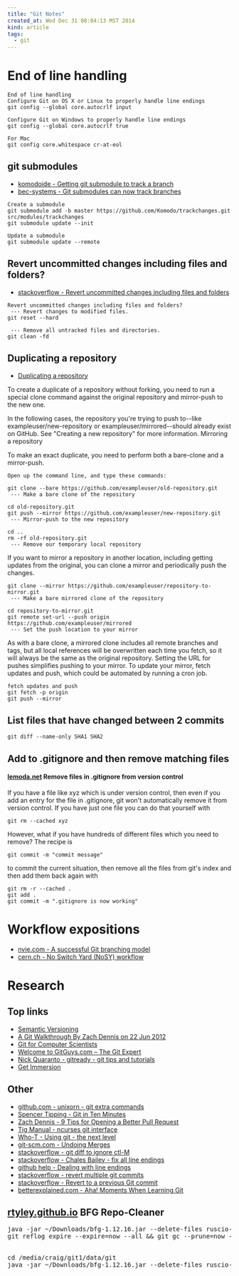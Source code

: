 ```yaml
---
title: "Git Notes"
created_at: Wed Dec 31 08:04:13 MST 2014
kind: article
tags:
  - git
---
```


# End of line handling

~~~~~~~~~~~~~~~~
End of line handling
Configure Git on OS X or Linux to properly handle line endings
git config --global core.autocrlf input

Configure Git on Windows to properly handle line endings
git config --global core.autocrlf true

For Mac
git config core.whitespace cr-at-eol
~~~~~~~~~~~~~~~~

## git submodules

* [komodoide - Getting git submodule to track a branch](http://komodoide.com/blog/2014-05/git-submodules/)
* [bec-systems - Git submodules can now track branches](http://bec-systems.com/site/1020/git-submodules-can-now-track-branches)

~~~~~~~~~~~~~~~~
Create a submodule
git submodule add -b master https://github.com/Komodo/trackchanges.git src/modules/trackchanges
git submodule update --init
~~~~~~~~~~~~~~~~

~~~~~~~~~~~~~~~~
Update a submodule
git submodule update --remote
~~~~~~~~~~~~~~~~

## Revert uncommitted changes including files and folders?

* [stackoverflow - Revert uncommitted changes including files and folders](http://stackoverflow.com/questions/5807137/git-how-to-revert-uncommitted-changes-including-files-and-folders)

~~~~~~~~~~~~~~~~
Revert uncommitted changes including files and folders?
 --- Revert changes to modified files.
git reset --hard

 --- Remove all untracked files and directories.
git clean -fd
~~~~~~~~~~~~~~~~

## Duplicating a repository

* [Duplicating a repository](https://help.github.com/articles/duplicating-a-repository/)



To create a duplicate of a repository without forking, you need to run
a special clone command against the original repository and mirror-push
to the new one.

In the following cases, the repository you're trying to push to--like
exampleuser/new-repository or exampleuser/mirrored--should already
exist on GitHub. See "Creating a new repository" for more information.
Mirroring a repository

To make an exact duplicate, you need to perform both a bare-clone and
a mirror-push.

~~~~~~~~~~~~~~~~
Open up the command line, and type these commands:

git clone --bare https://github.com/exampleuser/old-repository.git
 --- Make a bare clone of the repository

cd old-repository.git
git push --mirror https://github.com/exampleuser/new-repository.git
 --- Mirror-push to the new repository

cd ..
rm -rf old-repository.git
 --- Remove our temporary local repository
~~~~~~~~~~~~~~~~

If you want to mirror a repository in another location, including getting
updates from the original, you can clone a mirror and periodically push
the changes.

~~~~~~~~~~~~~~~~
git clone --mirror https://github.com/exampleuser/repository-to-mirror.git
 --- Make a bare mirrored clone of the repository

cd repository-to-mirror.git
git remote set-url --push origin https://github.com/exampleuser/mirrored
 --- Set the push location to your mirror
~~~~~~~~~~~~~~~~

As with a bare clone, a mirrored clone includes all remote branches and
tags, but all local references will be overwritten each time you fetch,
so it will always be the same as the original repository. Setting the
URL for pushes simplifies pushing to your mirror. To update your mirror,
fetch updates and push, which could be automated by running a cron job.

~~~~~~~~~~~~~~~~
fetch updates and push
git fetch -p origin
git push --mirror
~~~~~~~~~~~~~~~~

## List files that have changed between 2 commits

~~~~~~~~~~~~~~~~
git diff --name-only SHA1 SHA2
~~~~~~~~~~~~~~~~

## Add to .gitignore and then remove matching files

#### [lemoda.net](http://www.lemoda.net/git/rm-gitignore-files/) Remove files in .gitignore from version control

If you have a file like xyz which is under version control, then even
if you add an entry for the file in .gitignore, git won't automatically
remove it from version control. If you have just one file you can do
that yourself with

~~~~~~~~~~~~~~~~
git rm --cached xyz
~~~~~~~~~~~~~~~~

However, what if you have hundreds of different files which you need to
remove? The recipe is

~~~~~~~~~~~~~~~~
git commit -m "commit message"
~~~~~~~~~~~~~~~~

to commit the current situation, then remove all the files from git's
index and then add them back again with

~~~~~~~~~~~~~~~~
git rm -r --cached .
git add .
git commit -m ".gitignore is now working"
~~~~~~~~~~~~~~~~


# Workflow expositions

* [nvie.com - A successful Git branching model](http://nvie.com/posts/a-successful-git-branching-model/)
* [cern.ch - No Switch Yard (NoSY) workflow](https://root.cern.ch/drupal/content/suggested-work-flow-distributed-projects-nosy#A-suggested-work-flow-for-distributed-projects-NoSY)

# Research

## Top links

* [Semantic Versioning](http://semver.org)
* [A Git Walkthrough By Zach Dennis on 22 Jun 2012](http://www.mutuallyhuman.com/blog/2012/06/22/a-git-walkthrough/)
* [Git for Computer Scientists](http://eagain.net/articles/git-for-computer-scientists/)
* [Welcome to GitGuys.com – The Git Expert](http://www.gitguys.com/)
* [Nick Quaranto - gitready - git tips and tutorials](http://gitready.com/)
* [Get Immersion](http://gitimmersion.com/index.html)

## Other

* [github.com - unixorn - git extra commands](https://github.com/unixorn/git-extra-commands)
* [Spencer Tipping - Git in Ten Minutes](http://spencertipping.com/git-in-ten-minutes/git-in-ten-minutes.pdf)
* [Zach Dennis - 9 Tips for Opening a Better Pull Request](http://www.mutuallyhuman.com/blog/2014/09/29/9-tips-for-opening-a-better-pull-request/)
* [Tig Manual - ncurses git interface](http://jonas.nitro.dk/tig/manual.html)
* [Who-T - Using git - the next level](http://who-t.blogspot.com/2014/03/using-git-next-level.html)
* [git-scm.com - Undoing Merges](http://git-scm.com/blog/2010/03/02/undoing-merges.html)
* [stackoverflow - git diff to ignore ctl-M](http://stackoverflow.com/questions/1889559/git-diff-to-ignore-m)
* [stackoverflow - Chales Bailey - fix all line endings](http://stackoverflow.com/questions/1510798/trying-to-fix-line-endings-with-git-filter-branch-but-having-no-luck/1511273#1511273)
* [github help - Dealing with line endings](https://help.github.com/articles/dealing-with-line-endings/#platform-all)
* [stackoverflow - revert multiple git commits](http://stackoverflow.com/questions/1463340/revert-multiple-git-commits/1470452#1470452)
* [stackoverflow - Revert to a previous Git commit](http://stackoverflow.com/questions/4114095/revert-to-a-previous-git-commit)
* [betterexplained.com - Aha! Moments When Learning Git](http://betterexplained.com/articles/aha-moments-when-learning-git/)

<h2>
  <a href="https://rtyley.github.io/bfg-repo-cleaner/" target="_blank">rtyley.github.io</a>
  BFG Repo-Cleaner
</h2>

<pre>
java -jar ~/Downloads/bfg-1.12.16.jar --delete-files ruscio-audio-31-allison-siebecker-interview.mp3 .git
git reflog expire --expire=now --all && git gc --prune=now --aggressive


cd /media/craig/git1/data/git
java -jar ~/Downloads/bfg-1.12.16.jar --delete-files ruscio-audio-31-allison-siebecker-interview.mp3 nanoc_blog.git

</pre>

<!--
html boilerplate
<a href="" target="_blank"></a>
<a name=""></a>
<img src="" width="400px">
<ul>
  <li></li>
</ul>
<pre>
</pre>
<p style="margin-bottom: 2em;"></p>
<hr style="border: 0; height: 3px; background: #333; background-image: linear-gradient(to right, #ccc, #333, #ccc);">
<pre><code>
</code></pre>
<math xmlns='http://www.w3.org/1998/Math/MathML' display='block'>
</math>
-->
